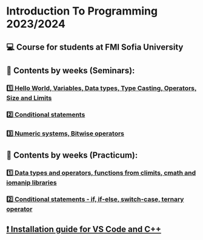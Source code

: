 # Introduction To Programming 2023/2024
## :computer: Course for students at FMI Sofia University

## :pushpin: Contents by weeks (Seminars):
### [:one: Hello World, Variables, Data types, Type Casting, Operators, Size and Limits](https://github.com/KrashM/Introduction_To_Programming/tree/main/Seminars/Week%2001) 
### [:two: Conditional statements](https://github.com/KrashM/Introduction_To_Programming/tree/main/Seminars/Week%2002) 
### [:three: Numeric systems, Bitwise operators](https://github.com/KrashM/Introduction_To_Programming/tree/main/Seminars/Week%2003) 

## :pushpin: Contents by weeks (Practicum):
### [:one: Data types and operators, functions from climits, cmath and iomanip libraries](https://github.com/KrashM/Introduction_To_Programming/tree/main/Practicum/Week%2001) 
### [:two: Conditional statements - if, if-else, switch-case, ternary operator](https://github.com/KrashM/Introduction_To_Programming/tree/main/Practicum/Week%2002) 

## [:exclamation: Installation guide for VS Code and C++](https://github.com/KrashM/Introduction_To_Programming/blob/main/Utils/InstallationGuide.md) 